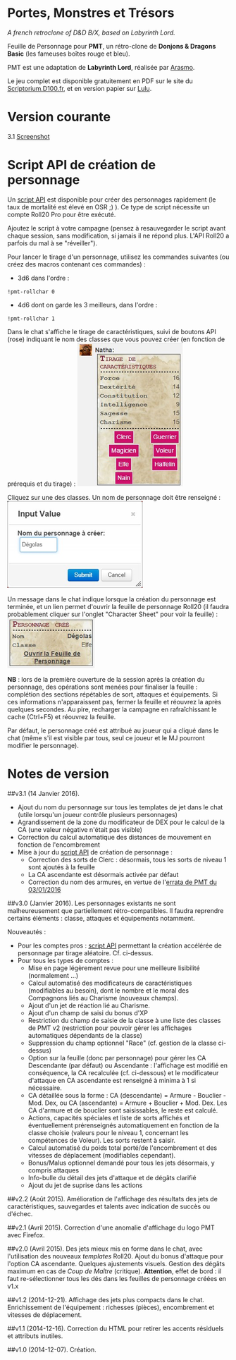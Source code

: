 # Portes, Monstres et Tr&eacute;sors
_A french retroclone of D&D B/X, based on Labyrinth Lord._

Feuille de Personnage pour **PMT**, un r&eacute;tro-clone de **Donjons & Dragons Basic** (les fameuses bo&icirc;tes rouge et bleu).

PMT est une adaptation de **Labyrinth Lord**, r&eacute;alis&eacute;e par [Arasmo](http://www.legrog.org/biographies/james-arasmo-manez).

Le jeu complet est disponible gratuitement en PDF sur le site du [Scriptorium.D100.fr](http://www.scriptorium.d100.fr/index.php/lesparchemins/portes-monstres-tresors/), et en version papier sur [Lulu](http://www.lulu.com/shop/daniel-proctor-and-james-manez/portes-monstres-tr%C3%A9sors/hardcover/product-22096059.html).

# Version courante
3.1 [Screenshot](pmt_v3.jpg)

# Script API de création de personnage
Un [script API](pmt.js) est disponible pour créer des personnages rapidement (le taux de mortalité est élevé en OSR ;) ).
Ce type de script nécessite un compte Roll20 Pro pour être exécuté.

Ajoutez le script à votre campagne (pensez à resauvegarder le script avant chaque session, sans modification, si jamais il ne répond plus. L'API Roll20 a parfois du mal à se "réveiller").

Pour lancer le tirage d'un personnage, utilisez les commandes suivantes (ou créez des macros contenant ces commandes) :

* 3d6 dans l'ordre :
```
!pmt-rollchar 0
```
* 4d6 dont on garde les 3 meilleurs, dans l'ordre :
```
!pmt-rollchar 1
```

Dans le chat s'affiche le tirage de caractéristiques, suivi de boutons API (rose) indiquant le nom des classes que vous pouvez créer (en fonction de prérequis et du tirage) :
![Tirage et choix de classe](pmt_v3_creapj_01.jpg)

Cliquez sur une des classes.
Un nom de personnage doit être renseigné :
![Saisie du nom du personnage](pmt_v3_creapj_02.jpg)

Un message dans le chat indique lorsque la création du personnage est terminée, et un lien permet d'ouvrir la feuille de personnage Roll20 (il faudra probablement cliquer sur l'onglet "Character Sheet" pour voir la feuille) :
![Personnage créé et ouverture de la feuille](pmt_v3_creapj_03.jpg)

**NB** : lors de la première ouverture de la session après la création du personnage, des opérations sont menées pour finaliser la feuille : complétion des sections répétables de sort, attaques et équipements.
Si ces informations n'apparaissent pas, fermer la feuille et réouvrez la après quelques secondes. Au pire, recharger la campagne en rafraîchissant le cache (Ctrl+F5) et réouvrez la feuille.

Par défaut, le personnage créé est attribué au joueur qui a cliqué dans le chat (même s'il est visible par tous, seul ce joueur et le MJ pourront modifier le personnage).

# Notes de version
##v3.1 (14 Janvier 2016).
* Ajout du nom du personnage sur tous les templates de jet dans le chat (utile lorsqu'un joueur contrôle plusieurs personnages)
* Agrandissement de la zone du modificateur de DEX pour le calcul de la CA (une valeur négative n'était pas visible)
* Correction du calcul automatique des distances de mouvement en fonction de l'encombrement
* Mise à jour du [script API](pmt.js) de création de personnage :
  * Correction des sorts de Clerc : désormais, tous les sorts de niveau 1 sont ajoutés à la feuille
  * La CA ascendante est désormais activée par défaut
  * Correction du nom des armures, en vertue de l'[errata de PMT du 03/01/2016](http://www.scriptorium.d100.fr/wp-content/uploads/2016/01/PMT-errata-3-01-16.pdf)

##v3.0 (Janvier 2016).
Les personnages existants ne sont malheureusement que partiellement rétro-compatibles.
Il faudra reprendre certains éléments : classe, attaques et équipements notamment.

Nouveautés :

* Pour les comptes pros : [script API](pmt.js) permettant la création accélérée de personnage par tirage aléatoire. Cf. ci-dessus.
* Pour tous les types de comptes :
  * Mise en page légèrement revue pour une meilleure lisibilité (normalement ...)
  * Calcul automatisé des modificateurs de caractéristiques (modifiables au besoin), dont le nombre et le moral des Compagnons liés au Charisme (nouveaux champs).
  * Ajout d'un jet de réaction lié au Charisme.
  * Ajout d'un champ de saisi du bonus d'XP
  * Restriction du champ de saisie de la classe à une liste des classes de PMT v2 (restriction pour pouvoir gérer les affichages automatiques dépendants de la classe)
  * Suppression du champ optionnel "Race" (cf. gestion de la classe ci-dessus)
  * Option sur la feuille (donc par personnage) pour gérer les CA Descendante (par défaut) ou Ascendante : l'affichage est modifié en conséquence, la CA recalculée (cf. ci-dessous) et le modificateur d'attaque en CA ascendante est renseigné à minima à 1 si nécessaire.
  * CA détaillée sous la forme : CA (descendante) = Armure - Bouclier - Mod. Dex, ou CA (ascendante) = Armure + Bouclier + Mod. Dex. Les CA d'armure et de bouclier sont saisissables, le reste est calculé.
  * Actions, capacités spéciales et liste de sorts affichés et éventuellement prérenseignés automatiquement en fonction de la classe choisie (valeurs pour le niveau 1, concernant les compétences de Voleur). Les sorts restent à saisir.
  * Calcul automatisé du poids total porté/de l'encombrement et des vitesses de déplacement (modifiables cependant).
  * Bonus/Malus optionnel demandé pour tous les jets désormais, y compris attaques
  * Info-bulle du détail des jets d'attaque et de dégâts clarifié
  * Ajout du jet de suprise dans les actions

##v2.2 (Ao&ucirc;t 2015).
Am&eacute;lioration de l'affichage des r&eacute;sultats des jets de caract&eacute;ristiques, sauvegardes et talents avec indication de succ&egrave;s ou d'&eacute;chec.

##v2.1 (Avril 2015).
Correction d'une anomalie d'affichage du logo PMT avec Firefox.

##v2.0 (Avril 2015).
Des jets mieux mis en forme dans le chat, avec l'utilisation des nouveaux _templates_ Roll20.
Ajout du bonus d'attaque pour l'option CA ascendante.
Quelques ajustements visuels.
Gestion des d&eacute;g&acirc;ts maximum en cas de _Coup de Ma&icirc;tre_ (critique). **Attention**, effet de bord : il faut re-s&eacute;lectionner tous les d&eacute;s dans les feuilles de personnage cr&eacute;&eacute;es en v1.x

##v1.2 (2014-12-21).
Affichage des jets plus compacts dans le chat.
Enrichissement de l'&eacute;quipement : richesses (pi&egrave;ces), encombrement et vitesses de d&eacute;placement.

##v1.1 (2014-12-16).
Correction du HTML pour retirer les accents r&eacute;siduels et attributs inutiles.

##v1.0 (2014-12-07).
Cr&eacute;ation.